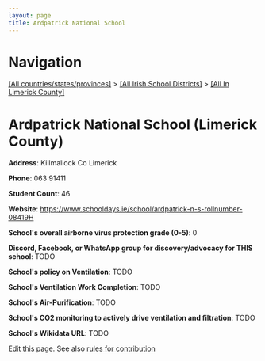 ```yaml
---
layout: page
title: Ardpatrick National School
---
```

# Navigation

[[All countries/states/provinces]](../../..) > [[All Irish School Districts]](../..) > [[All In Limerick County]](..)

# Ardpatrick National School (Limerick County)

**Address**: Killmallock Co Limerick

**Phone**: 063 91411

**Student Count**: 46

**Website**: <https://www.schooldays.ie/school/ardpatrick-n-s-rollnumber-08419H>

**School's overall airborne virus protection grade (0-5)**: 0

**Discord, Facebook, or WhatsApp group for discovery/advocacy for THIS school**: TODO

**School's policy on Ventilation**: TODO

**School's Ventilation Work Completion**: TODO

**School's Air-Purification**: TODO

**School's CO2 monitoring to actively drive ventilation and filtration**: TODO

**School's Wikidata URL**: TODO


[Edit this page](https://github.com/ventilate-schools/Ireland/edit/main/./Limerick_County/Ardpatrick_National_School.md). See also [rules for contribution](../../../contribution-rules/)
